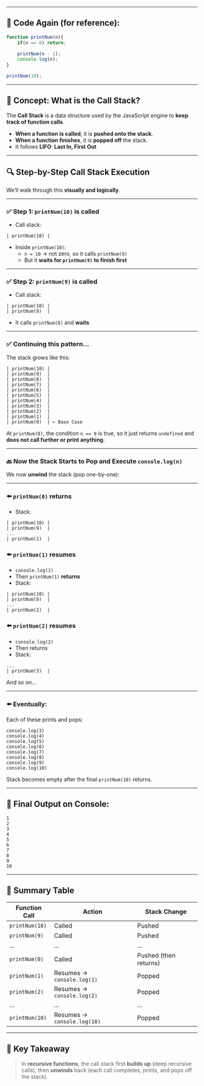 
---

## 🔁 Code Again (for reference):

```javascript
function printNum(n){
    if(n == 0) return;

    printNum(n - 1);
    console.log(n);
}

printNum(10);
```

---

## 🧠 Concept: What is the **Call Stack**?

The **Call Stack** is a data structure used by the JavaScript engine to **keep track of function calls**.

- **When a function is called**, it is **pushed onto the stack**.
- **When a function finishes**, it is **popped off** the stack.
- It follows **LIFO**: **Last In, First Out**

---

## 🔍 Step-by-Step Call Stack Execution

We’ll walk through this **visually and logically**.

---

### ✅ Step 1: `printNum(10)` is called

- Call stack:  
```
| printNum(10) |
```

- Inside `printNum(10)`:
  - `n = 10` → not zero, so it calls `printNum(9)`  
  - But it **waits for `printNum(9)` to finish first**

---

### ✅ Step 2: `printNum(9)` is called

- Call stack:
```
| printNum(10) |
| printNum(9)  |
```

- It calls `printNum(8)` and **waits**

---

### ✅ Continuing this pattern...

The stack grows like this:

```
| printNum(10) |
| printNum(9)  |
| printNum(8)  |
| printNum(7)  |
| printNum(6)  |
| printNum(5)  |
| printNum(4)  |
| printNum(3)  |
| printNum(2)  |
| printNum(1)  |
| printNum(0)  | ← Base Case
```

At `printNum(0)`, the condition `n == 0` is true, so it just returns `undefined` and **does not call further or print anything**.

---

### 🔙 Now the Stack Starts to **Pop and Execute `console.log(n)`**

We now **unwind** the stack (pop one-by-one):

---

### ⬅️ `printNum(0)` returns  
- Stack:
```
| printNum(10) |
| printNum(9)  |
...
| printNum(1)  |
```

### ⬅️ `printNum(1)` resumes
- `console.log(1)`
- Then `printNum(1)` **returns**
- Stack:
```
| printNum(10) |
| printNum(9)  |
...
| printNum(2)  |
```

### ⬅️ `printNum(2)` resumes
- `console.log(2)`
- Then returns
- Stack:
```
...
| printNum(3)  |
```

And so on...

---

### ⬅️ Eventually:
Each of these prints and pops:
```
console.log(3)
console.log(4)
console.log(5)
console.log(6)
console.log(7)
console.log(8)
console.log(9)
console.log(10)
```

Stack becomes empty after the final `printNum(10)` returns.

---

## 🧾 Final Output on Console:
```
1
2
3
4
5
6
7
8
9
10
```

---

## 🧱 Summary Table

| Function Call | Action | Stack Change |
|---------------|--------|--------------|
| `printNum(10)` | Called | Pushed |
| `printNum(9)` | Called | Pushed |
| ... | ... | ... |
| `printNum(0)` | Called | Pushed (then returns) |
| `printNum(1)` | Resumes → `console.log(1)` | Popped |
| `printNum(2)` | Resumes → `console.log(2)` | Popped |
| ... | ... | ... |
| `printNum(10)` | Resumes → `console.log(10)` | Popped |

---

## 🧠 Key Takeaway

> In **recursive functions**, the call stack first **builds up** (deep recursive calls), then **unwinds** back (each call completes, prints, and pops off the stack).